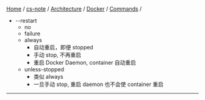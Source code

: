 [Home](https://mengxianbin.github.io) /
[cs-note](https://mengxianbin.github.io/cs-note) /
[Architecture](https://mengxianbin.github.io/cs-note/content/Architecture) /
[Docker](https://mengxianbin.github.io/cs-note/content/Architecture/Docker) /
[Commands](https://mengxianbin.github.io/cs-note/content/Architecture/Docker/Commands) /

* --restart
    * no
    * failure
    * always
        * 自动重启，即便 stopped
        * 手动 stop, 不再重启
        * 重启 Docker Daemon, container 自动重启
    * unless-stopped
        * 类似 always
        * 一旦手动 stop, 重启 daemon 也不会使 container 重启

---

